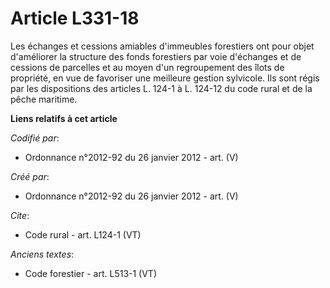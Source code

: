 # Article L331-18

Les échanges et cessions amiables d'immeubles forestiers ont pour objet d'améliorer la structure des fonds forestiers par
voie d'échanges et de cessions de parcelles et au moyen d'un regroupement des îlots de propriété, en vue de favoriser une
meilleure gestion sylvicole. Ils sont régis par les dispositions des articles L. 124-1 à L. 124-12 du code rural et de la
pêche maritime.

**Liens relatifs à cet article**

_Codifié par_:

  - Ordonnance n°2012-92 du 26 janvier 2012 - art. (V)

_Créé par_:

  - Ordonnance n°2012-92 du 26 janvier 2012 - art. (V)

_Cite_:

  - Code rural - art. L124-1 (VT)

_Anciens textes_:

  - Code forestier - art. L513-1 (VT)
